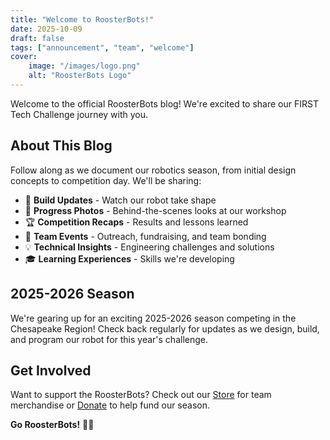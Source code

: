 ```yaml
---
title: "Welcome to RoosterBots!"
date: 2025-10-09
draft: false
tags: ["announcement", "team", "welcome"]
cover:
    image: "/images/logo.png"
    alt: "RoosterBots Logo"
---
```


Welcome to the official RoosterBots blog! We're excited to share our FIRST Tech Challenge journey with you.

## About This Blog

Follow along as we document our robotics season, from initial design concepts to competition day. We'll be sharing:

- 🔧 **Build Updates** - Watch our robot take shape
- 📸 **Progress Photos** - Behind-the-scenes looks at our workshop
- 🏆 **Competition Recaps** - Results and lessons learned
- 🤝 **Team Events** - Outreach, fundraising, and team bonding
- 💡 **Technical Insights** - Engineering challenges and solutions
- 🎓 **Learning Experiences** - Skills we're developing

## 2025-2026 Season

We're gearing up for an exciting 2025-2026 season competing in the Chesapeake Region! Check back regularly for updates as we design, build, and program our robot for this year's challenge.

## Get Involved

Want to support the RoosterBots? Check out our [Store](/store/) for team merchandise or [Donate](/donate/) to help fund our season.

**Go RoosterBots!** 🐓🤖
